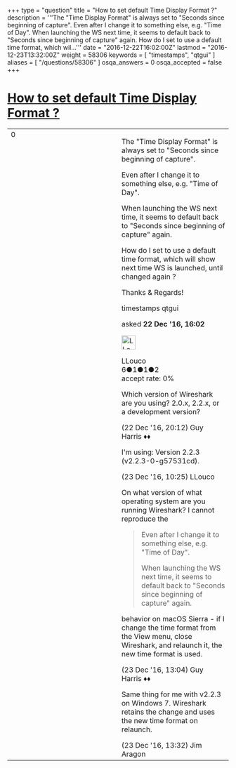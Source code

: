 +++
type = "question"
title = "How to set default Time Display Format ?"
description = '''The &quot;Time Display Format&quot; is always set to &quot;Seconds since beginning of capture&quot;. Even after I change it to something else, e.g. &quot;Time of Day&quot;. When launching the WS next time, it seems to default back to &quot;Seconds since beginning of capture&quot; again. How do I set to use a default time format, which wil...'''
date = "2016-12-22T16:02:00Z"
lastmod = "2016-12-23T13:32:00Z"
weight = 58306
keywords = [ "timestamps", "qtgui" ]
aliases = [ "/questions/58306" ]
osqa_answers = 0
osqa_accepted = false
+++

<div class="headNormal">

# [How to set default Time Display Format ?](/questions/58306/how-to-set-default-time-display-format)

</div>

<div id="main-body">

<div id="askform">

<table id="question-table" style="width:100%;"><colgroup><col style="width: 50%" /><col style="width: 50%" /></colgroup><tbody><tr class="odd"><td style="width: 30px; vertical-align: top"><div class="vote-buttons"><span id="post-58306-upvote" class="ajax-command post-vote up" rel="nofollow" title="I like this post (click again to cancel)"> </span><div id="post-58306-score" class="post-score" title="current number of votes">0</div><span id="post-58306-downvote" class="ajax-command post-vote down" rel="nofollow" title="I dont like this post (click again to cancel)"> </span> <span id="favorite-mark" class="ajax-command favorite-mark" rel="nofollow" title="mark/unmark this question as favorite (click again to cancel)"> </span><div id="favorite-count" class="favorite-count"></div></div></td><td><div id="item-right"><div class="question-body"><p>The "Time Display Format" is always set to "Seconds since beginning of capture".</p><p>Even after I change it to something else, e.g. "Time of Day".</p><p>When launching the WS next time, it seems to default back to "Seconds since beginning of capture" again.</p><p>How do I set to use a default time format, which will show next time WS is launched, until changed again ?</p><p>Thanks &amp; Regards!</p></div><div id="question-tags" class="tags-container tags"><span class="post-tag tag-link-timestamps" rel="tag" title="see questions tagged &#39;timestamps&#39;">timestamps</span> <span class="post-tag tag-link-qtgui" rel="tag" title="see questions tagged &#39;qtgui&#39;">qtgui</span></div><div id="question-controls" class="post-controls"></div><div class="post-update-info-container"><div class="post-update-info post-update-info-user"><p>asked <strong>22 Dec '16, 16:02</strong></p><img src="https://secure.gravatar.com/avatar/6a77a1580d878771c51f9a2c50483e38?s=32&amp;d=identicon&amp;r=g" class="gravatar" width="32" height="32" alt="LLouco&#39;s gravatar image" /><p><span>LLouco</span><br />
<span class="score" title="6 reputation points">6</span><span title="1 badges"><span class="badge1">●</span><span class="badgecount">1</span></span><span title="1 badges"><span class="silver">●</span><span class="badgecount">1</span></span><span title="2 badges"><span class="bronze">●</span><span class="badgecount">2</span></span><br />
<span class="accept_rate" title="Rate of the user&#39;s accepted answers">accept rate:</span> <span title="LLouco has no accepted answers">0%</span></p></div></div><div id="comments-container-58306" class="comments-container"><span id="58308"></span><div id="comment-58308" class="comment"><div id="post-58308-score" class="comment-score"></div><div class="comment-text"><p>Which version of Wireshark are you using? 2.0.x, 2.2.x, or a development version?</p></div><div id="comment-58308-info" class="comment-info"><span class="comment-age">(22 Dec '16, 20:12)</span> <span class="comment-user userinfo">Guy Harris ♦♦</span></div></div><span id="58324"></span><div id="comment-58324" class="comment"><div id="post-58324-score" class="comment-score"></div><div class="comment-text"><p>I'm using: Version 2.2.3 (v2.2.3-0-g57531cd).</p></div><div id="comment-58324-info" class="comment-info"><span class="comment-age">(23 Dec '16, 10:25)</span> <span class="comment-user userinfo">LLouco</span></div></div><span id="58325"></span><div id="comment-58325" class="comment"><div id="post-58325-score" class="comment-score"></div><div class="comment-text"><p>On what version of what operating system are you running Wireshark? I cannot reproduce the</p><blockquote><p>Even after I change it to something else, e.g. "Time of Day".</p><p>When launching the WS next time, it seems to default back to "Seconds since beginning of capture" again.</p></blockquote><p>behavior on macOS Sierra - if I change the time format from the View menu, close Wireshark, and relaunch it, the new time format is used.</p></div><div id="comment-58325-info" class="comment-info"><span class="comment-age">(23 Dec '16, 13:04)</span> <span class="comment-user userinfo">Guy Harris ♦♦</span></div></div><span id="58326"></span><div id="comment-58326" class="comment"><div id="post-58326-score" class="comment-score"></div><div class="comment-text"><p>Same thing for me with v2.2.3 on Windows 7. Wireshark retains the change and uses the new time format on relaunch.</p></div><div id="comment-58326-info" class="comment-info"><span class="comment-age">(23 Dec '16, 13:32)</span> <span class="comment-user userinfo">Jim Aragon</span></div></div></div><div id="comment-tools-58306" class="comment-tools"></div><div class="clear"></div><div id="comment-58306-form-container" class="comment-form-container"></div><div class="clear"></div></div></td></tr></tbody></table>

</div>

</div>

